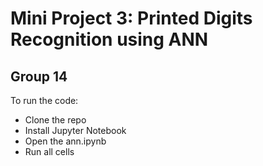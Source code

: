 # Mini Project 3: Printed Digits Recognition using ANN
## Group 14

To run the code:
- Clone the repo
- Install Jupyter Notebook
- Open the ann.ipynb 
- Run all cells 